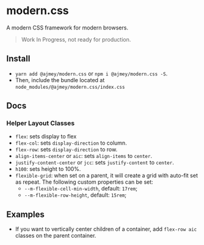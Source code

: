 # modern.css

A modern CSS framework for modern browsers.

> Work In Progress, not ready for production.

## Install

- `yarn add @ajmey/modern.css` or `npm i @ajmey/modern.css -S`.
- Then, include the bundle located at `node_modules/@ajmey/modern.css/index.css`

## Docs

### Helper Layout Classes

- `flex`: sets display to flex
- `flex-col`: sets `display-direction` to column.
- `flex-row`: sets `display-direction` to row.
- `align-items-center` or `aic`: sets `align-items` to `center`.
- `justify-content-center` or `jcc`: sets `justify-content` to `center`.
- `h100`: sets height to 100%.
- `flexible-grid`: when set on a parent, it will create a grid with auto-fit set as repeat. The following custom properties can be set:
    - `--m-flexible-cell-min-width`, default: `17rem`;
    - `--m-flexible-row-height`, default: `15rem`;

## Examples

- If you want to vertically center children of a container, add `flex-row aic` classes on the parent container.


